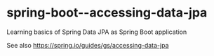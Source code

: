 # spring-boot--accessing-data-jpa
Learning basics of Spring Data JPA as Spring Boot application

See also https://spring.io/guides/gs/accessing-data-jpa
